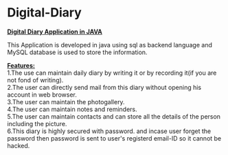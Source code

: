 # Digital-Diary
<b><u>Digital Diary Application in JAVA</u></b>

This Application is developed in java using sql as backend language and MySQL database is used to store the information.<br>

<b><u>Features:</u></b><br>
1.The use can maintain daily diary by writing it or by recording it(if you are not fond of writing).<br>
2.The user can directly send mail from this diary without opening his account in web browser.<br>
3.The user can maintain the photogallery.<br>
4.The user can maintain notes and reminders.<br>
5.The user can maintain contacts and can store all the details of the person including the picture.<br>
6.This diary is highly secured with password. and incase user forget the password then password is sent to user's registerd email-ID so it cannot be hacked.<br>

